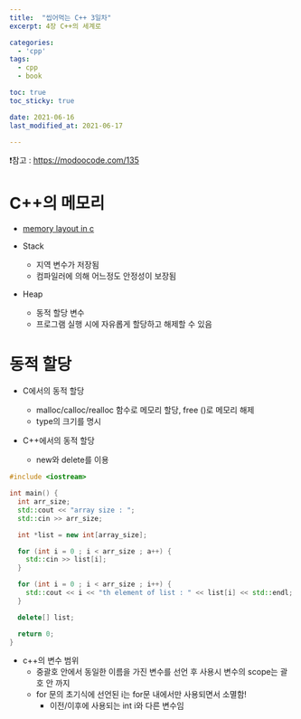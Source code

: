 ```yaml
---
title:  "씹어먹는 C++ 3일차"
excerpt: 4장 C++의 세계로

categories:
  - 'cpp'
tags:
  - cpp
  - book

toc: true
toc_sticky: true

date: 2021-06-16
last_modified_at: 2021-06-17

---
```


❗참고 : <https://modoocode.com/135>

# C++의 메모리

* [memory layout in c](https://www.geeksforgeeks.org/memory-layout-of-c-program/)

* Stack
  + 지역 변수가 저장됨
  + 컴파일러에 의해 어느정도 안정성이 보장됨

* Heap
  + 동적 할당 변수
  + 프로그램 실행 시에 자유롭게 할당하고 해제할 수 있음


# 동적 할당

* C에서의 동적 할당
  + malloc/calloc/realloc 함수로 메모리 할당, free ()로 메모리 해제
  + type의 크기를 명시

* C++에서의 동적 할당
  + new와 delete를 이용

```cpp
#include <iostream>

int main() {
  int arr_size;
  std::cout << "array size : ";
  std::cin >> arr_size;

  int *list = new int[array_size];

  for (int i = 0 ; i < arr_size ; a++) {
    std::cin >> list[i];
  }

  for (int i = 0 ; i < arr_size ; i++) {
    std::cout << i << "th element of list : " << list[i] << std::endl;
  }

  delete[] list;

  return 0;
}
```

* c++의 변수 범위
  + 중괄호 안에서 동일한 이름을 가진 변수를 선언 후 사용시 변수의 scope는 괄호 안 까지
  + for 문의 초기식에 선언된 i는 for문 내에서만 사용되면서 소멸함!
    - 이전/이후에 사용되는 int i와 다른 변수임




